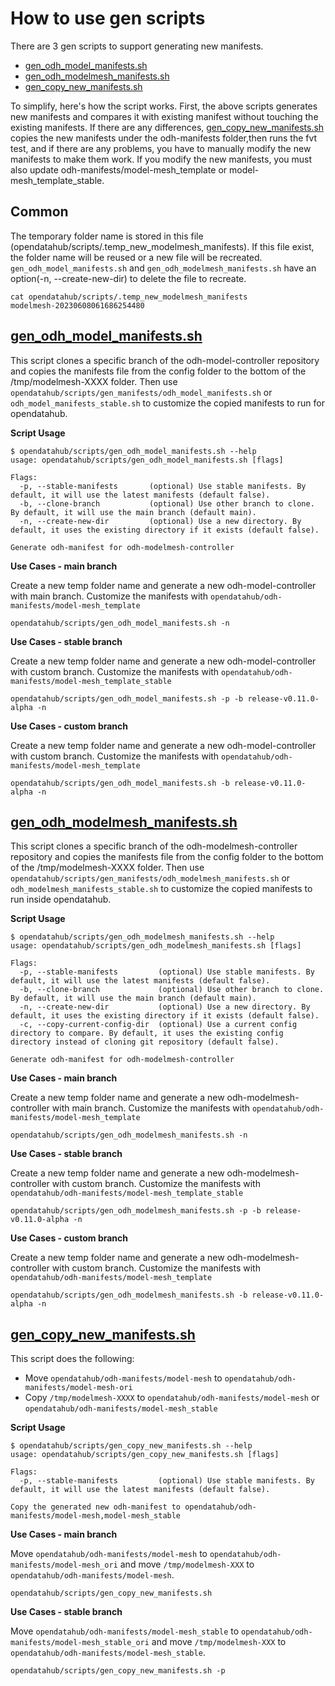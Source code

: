 # How to use gen scripts

There are 3 gen scripts to support generating new manifests.

- [gen_odh_model_manifests.sh](../scripts/gen_odh_model_manifests.sh)
- [gen_odh_modelmesh_manifests.sh](../scripts/gen_odh_modelmesh_manifests.sh)
- [gen_copy_new_manifests.sh](../scripts/gen_copy_new_manifests.h)

To simplify, here's how the script works.
First, the above scripts generates new manifests and compares it with existing manifest without touching the existing manifests. If there are any differences, [gen_copy_new_manifests.sh](../scripts/gen_copy_new_manifests.h) copies the new manifests under the odh-manifests folder,then runs the fvt test, and if there are any problems, you have to manually modify the new manifests to make them work. If you modify the new manifests, you must also update odh-manifests/model-mesh_template or model-mesh_template_stable.

## Common

The temporary folder name is stored in this file (opendatahub/scripts/.temp_new_modelmesh_manifests). If this file exist, the folder name will be reused or a new file will be recreated. `gen_odh_model_manifests.sh` and `gen_odh_modelmesh_manifests.sh` have an option(-n, --create-new-dir) to delete the file to recreate.

```
cat opendatahub/scripts/.temp_new_modelmesh_manifests
modelmesh-20230608061686254480
```

## [gen_odh_model_manifests.sh](../scripts/gen_odh_model_manifests.sh)

This script clones a specific branch of the odh-model-controller repository and copies the manifests file from the config folder to the bottom of the /tmp/modelmesh-XXXX folder. Then use `opendatahub/scripts/gen_manifests/odh_model_manifests.sh` or `odh_model_manifests_stable.sh` to customize the copied manifests to run for opendatahub.

**Script Usage**

```
$ opendatahub/scripts/gen_odh_model_manifests.sh --help
usage: opendatahub/scripts/gen_odh_model_manifests.sh [flags]

Flags:
  -p, --stable-manifests       (optional) Use stable manifests. By default, it will use the latest manifests (default false).
  -b, --clone-branch           (optional) Use other branch to clone. By default, it will use the main branch (default main).
  -n, --create-new-dir         (optional) Use a new directory. By default, it uses the existing directory if it exists (default false).

Generate odh-manifest for odh-modelmesh-controller
```

**Use Cases - main branch**

Create a new temp folder name and generate a new odh-model-controller with main branch. Customize the manifests with `opendatahub/odh-manifests/model-mesh_template`

```
opendatahub/scripts/gen_odh_model_manifests.sh -n
```

**Use Cases - stable branch**

Create a new temp folder name and generate a new odh-model-controller with custom branch. Customize the manifests with `opendatahub/odh-manifests/model-mesh_template_stable`

```
opendatahub/scripts/gen_odh_model_manifests.sh -p -b release-v0.11.0-alpha -n
```

**Use Cases - custom branch**

Create a new temp folder name and generate a new odh-model-controller with custom branch. Customize the manifests with `opendatahub/odh-manifests/model-mesh_template`

```
opendatahub/scripts/gen_odh_model_manifests.sh -b release-v0.11.0-alpha -n
```

## [gen_odh_modelmesh_manifests.sh](../scripts/gen_odh_modelmesh_manifests.sh)

This script clones a specific branch of the odh-modelmesh-controller repository and copies the manifests file from the config folder to the bottom of the /tmp/modelmesh-XXXX folder. Then use `opendatahub/scripts/gen_manifests/odh_modelmesh_manifests.sh` or `odh_modelmesh_manifests_stable.sh` to customize the copied manifests to run inside opendatahub.

**Script Usage**

```
$ opendatahub/scripts/gen_odh_modelmesh_manifests.sh --help
usage: opendatahub/scripts/gen_odh_modelmesh_manifests.sh [flags]

Flags:
  -p, --stable-manifests         (optional) Use stable manifests. By default, it will use the latest manifests (default false).
  -b, --clone-branch             (optional) Use other branch to clone. By default, it will use the main branch (default main).
  -n, --create-new-dir           (optional) Use a new directory. By default, it uses the existing directory if it exists (default false).
  -c, --copy-current-config-dir  (optional) Use a current config directory to compare. By default, it uses the existing config directory instead of cloning git repository (default false).

Generate odh-manifest for odh-modelmesh-controller
```

**Use Cases - main branch**

Create a new temp folder name and generate a new odh-modelmesh-controller with main branch. Customize the manifests with `opendatahub/odh-manifests/model-mesh_template`

```
opendatahub/scripts/gen_odh_modelmesh_manifests.sh -n
```

**Use Cases - stable branch**

Create a new temp folder name and generate a new odh-modelmesh-controller with custom branch. Customize the manifests with `opendatahub/odh-manifests/model-mesh_template_stable`

```
opendatahub/scripts/gen_odh_modelmesh_manifests.sh -p -b release-v0.11.0-alpha -n
```

**Use Cases - custom branch**

Create a new temp folder name and generate a new odh-modelmesh-controller with custom branch. Customize the manifests with `opendatahub/odh-manifests/model-mesh_template`

```
opendatahub/scripts/gen_odh_modelmesh_manifests.sh -b release-v0.11.0-alpha -n
```

## [gen_copy_new_manifests.sh](../scripts/gen_copy_new_manifests.h)

This script does the following:

- Move `opendatahub/odh-manifests/model-mesh` to `opendatahub/odh-manifests/model-mesh-ori`
- Copy `/tmp/modelmesh-XXXX` to `opendatahub/odh-manifests/model-mesh` or `opendatahub/odh-manifests/model-mesh_stable`

**Script Usage**

```
$ opendatahub/scripts/gen_copy_new_manifests.sh --help
usage: opendatahub/scripts/gen_copy_new_manifests.sh [flags]

Flags:
  -p, --stable-manifests         (optional) Use stable manifests. By default, it will use the latest manifests (default false).

Copy the generated new odh-manifest to opendatahub/odh-manifests/model-mesh,model-mesh_stable
```

**Use Cases - main branch**

Move `opendatahub/odh-manifests/model-mesh` to `opendatahub/odh-manifests/model-mesh_ori` and move `/tmp/modelmesh-XXX` to `opendatahub/odh-manifests/model-mesh`.

```
opendatahub/scripts/gen_copy_new_manifests.sh
```

**Use Cases - stable branch**

Move `opendatahub/odh-manifests/model-mesh_stable` to `opendatahub/odh-manifests/model-mesh_stable_ori` and move `/tmp/modelmesh-XXX` to `opendatahub/odh-manifests/model-mesh_stable`.

```
opendatahub/scripts/gen_copy_new_manifests.sh -p
```
